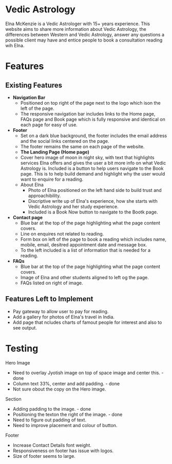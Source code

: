 # Vedic Astrology

Elna McKenzie is a Vedic Astrologer with 15+ years experience. This website aims to share more information about Vedic Astrology, the differences between Western and Vedic Astrology, answer any questions a possible client may have and entice people to book a consultation reading wih Elna.

# Features

## Existing Features

- **Navigation Bar**
  - Positioned on top right of the page next to the logo which ison the left of the page.
  - The responsive navigation bar includes links to the Home page, FAQs page and Book page which is fully responsive and identical on each page for easy of use.
- **Footer**
  - Set on a dark blue background, the footer includes the email address and the social links centered on the page.
  - The footer remains the same on each page of the website.
  - **The Landing Page (Home page)**
  - Cover hero image of moon in night sky, with text that highlights services Elna offers and gives the user a bit more info on what Vedic Astrology is. Included is a button to help users navigate to the Book page. This is to help build demand and highlight why the user would want to enquire for a reading.
  - About Elna
    - Photo of Elna positioned on the left hand side to build trust and approachibility.
    - Discriptive write up of Elna's experience, how she starts with Vedic Astrology and her study experience.
    - Included is a Book Now button to navigate to the Bootk page. 
- **Contact page**
  - Blue bar at the top of the page highlighting what the page content covers.
  - Line on enquires not related to reading.
  - Form box on left of the page to book a reading which includes name, mobile, email, desitred appointment date and message box.
  - To the left included is a list of information that is needed for a reading.
- **FAQs**
  - Blue bar at the top of the page highlighting what the page content covers.
  - Image of Elna and other students aligned to left og the page.
  - FAQs listed on right of image.

## Features Left to Implement

- Pay gateway to allow user to pay for reading.
- Add a gallery for photos of Elna's travel in India. 
- Add page that ncludes charts of famout people for interest and also to see output. 

# Testing
Hero Image
- Need to overlay Jyotish image on top of space image and center this. - done
- Column text 33%, center and add padding. - done
- Not sure obout the copy on the Hero image. 

Section
- Adding padding to the image. - done
- Positioning the texton the right of the image. - done
- Need to figure out padding of text. 
- Need to improve placement and colour of button. 
  
Footer
- Increase Contact Details font weight. 
- Responsiveness on footer has issue with logos. 
- Size of footer seems to large. 